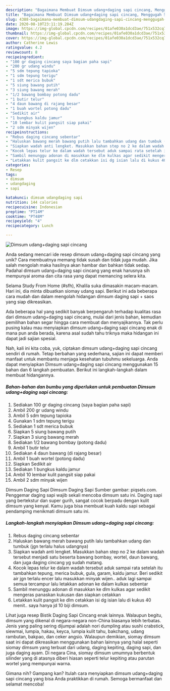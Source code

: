 ```yaml
---
description: "Bagaimana Membuat Dimsum udang+daging sapi cincang, Menggugah Selera"
title: "Bagaimana Membuat Dimsum udang+daging sapi cincang, Menggugah Selera"
slug: 4388-bagaimana-membuat-dimsum-udangdaging-sapi-cincang-menggugah-selera
date: 2020-08-10T23:11:19.284Z
image: https://img-global.cpcdn.com/recipes/01afe030a1dcd3ae/751x532cq70/dimsum-udangdaging-sapi-cincang-foto-resep-utama.jpg
thumbnail: https://img-global.cpcdn.com/recipes/01afe030a1dcd3ae/751x532cq70/dimsum-udangdaging-sapi-cincang-foto-resep-utama.jpg
cover: https://img-global.cpcdn.com/recipes/01afe030a1dcd3ae/751x532cq70/dimsum-udangdaging-sapi-cincang-foto-resep-utama.jpg
author: Catherine Lewis
ratingvalue: 4.2
reviewcount: 8
recipeingredient:
- "100 gr daging cincang saya bagian paha sapi"
- "200 gr udang windu"
- "5 sdm tepung tapioka"
- "1 sdm tepung terigu"
- "1 sdt merica bubuk"
- "5 siung bawang putih"
- "3 siung bawang merah"
- "1/2 bawang bombay potong dadu"
- "1 butir telur"
- "4 daun bawang di rajang besar"
- "1 buah wortel potong dadu"
- "Sedikit air"
- "1 bungkus kaldu jamur"
- "10 lembar kulit pangsit siap pakai"
- "2 sdm minyak wijen"
recipeinstructions:
- "Rebus daging cincang sebentar"
- "Haluskan bawang merah bawang putih lalu tambahkan udang dan tumbuk (jgn terlalu halus udangnya)"
- "Siapkan wadah anti lengket. Masukkan bahan step no 2 ke dalam wadah tersebut menjadi satu beserta bawang bombay, wortel, daun bawang, dan juga daging cincang yg sudah matang."
- "Kocok lepas telur ke dalam wadah tersebut aduk sampai rata setelah itu tambahkan tepung, merica bubuk, gula, garam, kaldu jamur. Beri sedikit air jgn terlalu encer lalu masukkan minyak wijen.. aduk lagi sampai semua tercampur lalu letakkan adonan ke dalam kulkas sebentar"
- "Sambil menunggu adonan di masukkan ke dlm kulkas agar sedikit mengeras panaskan kukusan dan siapkan cetakkan"
- "Letakkan kulit pangsit ke dlm cetakkan isi dg isian lalu di kukus 40 menit.. saya hanya jd 10 biji dimsum."
categories:
- Resep
tags:
- dimsum
- udangdaging
- sapi

katakunci: dimsum udangdaging sapi 
nutrition: 144 calories
recipecuisine: Indonesian
preptime: "PT14M"
cooktime: "PT48M"
recipeyield: "4"
recipecategory: Lunch

---
```



![Dimsum udang+daging sapi cincang](https://img-global.cpcdn.com/recipes/01afe030a1dcd3ae/751x532cq70/dimsum-udangdaging-sapi-cincang-foto-resep-utama.jpg)

Anda sedang mencari ide resep dimsum udang+daging sapi cincang yang unik? Cara membuatnya memang tidak susah dan tidak juga mudah. Jika salah mengolah maka hasilnya akan hambar dan bahkan tidak sedap. Padahal dimsum udang+daging sapi cincang yang enak harusnya sih mempunyai aroma dan cita rasa yang dapat memancing selera kita.

Selama Study From Home (#sfh), Khalila suka dimasakin macam-macam. Hari ini, dia minta dibuatkan siomay udang sapi. Berikut ini ada beberapa cara mudah dan dalam mengolah hidangan dimsum daging sapi + saos yang siap dikreasikan.

Ada beberapa hal yang sedikit banyak berpengaruh terhadap kualitas rasa dari dimsum udang+daging sapi cincang, mulai dari jenis bahan, kemudian pemilihan bahan segar hingga cara membuat dan menyajikannya. Tak perlu pusing kalau mau menyiapkan dimsum udang+daging sapi cincang enak di mana pun anda berada, karena asal sudah tahu triknya maka hidangan ini dapat jadi sajian spesial.


Nah, kali ini kita coba, yuk, ciptakan dimsum udang+daging sapi cincang sendiri di rumah. Tetap berbahan yang sederhana, sajian ini dapat memberi manfaat untuk membantu menjaga kesehatan tubuhmu sekeluarga. Anda dapat menyiapkan Dimsum udang+daging sapi cincang menggunakan 15 bahan dan 6 langkah pembuatan. Berikut ini langkah-langkah dalam membuat hidangannya.

<!--inarticleads1-->

##### Bahan-bahan dan bumbu yang diperlukan untuk pembuatan Dimsum udang+daging sapi cincang:

1. Sediakan 100 gr daging cincang (saya bagian paha sapi)
1. Ambil 200 gr udang windu
1. Ambil 5 sdm tepung tapioka
1. Gunakan 1 sdm tepung terigu
1. Sediakan 1 sdt merica bubuk
1. Siapkan 5 siung bawang putih
1. Siapkan 3 siung bawang merah
1. Sediakan 1/2 bawang bombay (potong dadu)
1. Ambil 1 butir telur
1. Sediakan 4 daun bawang (di rajang besar)
1. Ambil 1 buah wortel (potong dadu)
1. Siapkan Sedikit air
1. Sediakan 1 bungkus kaldu jamur
1. Ambil 10 lembar kulit pangsit siap pakai
1. Ambil 2 sdm minyak wijen


Dimsum Daging Sapi Dimsum Daging Sapi Sumber gambar: piqsels.com. Penggemar daging sapi wajib sekali mencoba dimsum satu ini. Daging sapi yang bertekstur dan super gurih, sangat cocok berpadu dengan kulit dimsum yang kenyal. Kamu juga bisa membuat kuah kaldu sapi sebagai pendamping menikmati dimsum satu ini. 

<!--inarticleads2-->

##### Langkah-langkah menyiapkan Dimsum udang+daging sapi cincang:

1. Rebus daging cincang sebentar
1. Haluskan bawang merah bawang putih lalu tambahkan udang dan tumbuk (jgn terlalu halus udangnya)
1. Siapkan wadah anti lengket. Masukkan bahan step no 2 ke dalam wadah tersebut menjadi satu beserta bawang bombay, wortel, daun bawang, dan juga daging cincang yg sudah matang.
1. Kocok lepas telur ke dalam wadah tersebut aduk sampai rata setelah itu tambahkan tepung, merica bubuk, gula, garam, kaldu jamur. Beri sedikit air jgn terlalu encer lalu masukkan minyak wijen.. aduk lagi sampai semua tercampur lalu letakkan adonan ke dalam kulkas sebentar
1. Sambil menunggu adonan di masukkan ke dlm kulkas agar sedikit mengeras panaskan kukusan dan siapkan cetakkan
1. Letakkan kulit pangsit ke dlm cetakkan isi dg isian lalu di kukus 40 menit.. saya hanya jd 10 biji dimsum.


Lihat juga resep Bistik Daging Sapi Cincang enak lainnya. Walaupun begitu, dimsum yang dikenal di negara-negara non-China biasanya lebih terbatas. Jenis yang paling sering dijumpai adalah nori dumpling atau sushi crabstick, siewmai, lumpia, hakau, keyca, lumpia kulit tahu, bakchang, udang rambutan, bakpao, dan ceker angsio. Walaupun demikian, siomay dimsum saat ini dapat dikreasikan menggunakan bahan lainnya yang halal seperti siomay dimsum yang terbuat dari udang, daging kepiting, daging sapi, dan juga daging ayam. Di negara Cina, siomay dimsum umumnya berbentuk silinder yang di atasnya diberi hiasan seperti telur kepiting atau parutan wortel yang mempunyai warna. 

Gimana nih? Gampang kan? Itulah cara menyiapkan dimsum udang+daging sapi cincang yang bisa Anda praktikkan di rumah. Semoga bermanfaat dan selamat mencoba!

